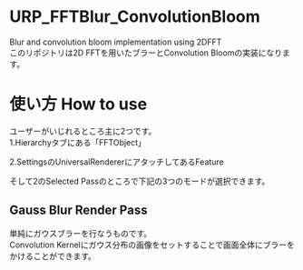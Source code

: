 # URP_FFTBlur_ConvolutionBloom 
 Blur and convolution bloom implementation using 2DFFT  
 このリポジトリは2D FFTを用いたブラーとConvolution Bloomの実装になります。  
 
# 使い方 How to use 
 ユーザーがいじれるところ主に2つです。  
 1.Hierarchyタブにある「FFTObject」  
 
 2.SettingsのUniversalRendererにアタッチしてあるFeature  
 
 そして2のSelected Passのところで下記の3つのモードが選択できます。  
 
## Gauss Blur Render Pass
 単純にガウスブラーを行なうものです。  
 Convolution Kernelにガウス分布の画像をセットすることで画面全体にブラーをかけることができます。  
 